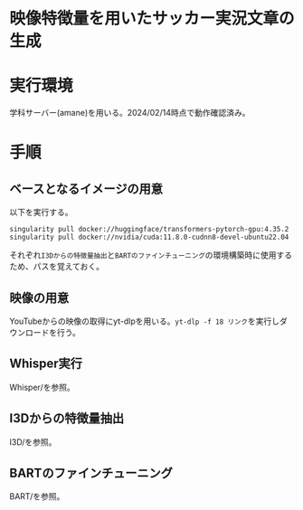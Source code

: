 # 映像特徴量を用いたサッカー実況文章の生成

# 実行環境

学科サーバー(amane)を用いる。2024/02/14時点で動作確認済み。


# 手順

## ベースとなるイメージの用意

以下を実行する。
```
singularity pull docker://huggingface/transformers-pytorch-gpu:4.35.2
singularity pull docker://nvidia/cuda:11.8.0-cudnn8-devel-ubuntu22.04
```

それぞれ`I3Dからの特徴量抽出`と`BARTのファインチューニング`の環境構築時に使用するため、パスを覚えておく。

## 映像の用意

YouTubeからの映像の取得にyt-dlpを用いる。`yt-dlp -f 18 リンク`を実行しダウンロードを行う。


## Whisper実行

Whisper/を参照。


## I3Dからの特徴量抽出

I3D/を参照。


## BARTのファインチューニング

BART/を参照。